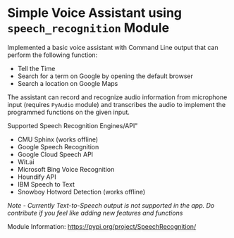 # Simple Voice Assistant using `speech_recognition` Module

Implemented a basic voice assistant with Command Line output that can perform the following function:
- Tell the Time
- Search for a term on Google by opening the default browser
- Search a location on Google Maps

The assistant can record and recognize audio information from microphone input (requires `PyAudio` module) and transcribes the audio to implement the programmed functions on the given input. 

Supported Speech Recognition Engines/API"
- CMU Sphinx (works offline)
- Google Speech Recognition
- Google Cloud Speech API
- Wit.ai
- Microsoft Bing Voice Recognition
- Houndify API
- IBM Speech to Text
- Snowboy Hotword Detection (works offline)

*Note - Currently Text-to-Speech output is not supported in the app. Do contribute if you feel like adding new features and functions*

Module Information: https://pypi.org/project/SpeechRecognition/
